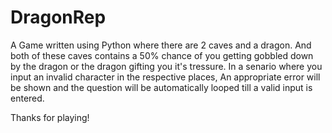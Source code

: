 # DragonRep
A Game written using Python where there are 2 caves and a dragon. And both of these caves contains a 50% chance of you getting gobbled down by the dragon or the dragon gifting you it's tressure. 
In a senario where you input an invalid character in the respective places, An appropriate error will be shown and the question will be automatically looped till a valid input is entered.

Thanks for playing!

